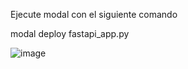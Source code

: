 Ejecute modal con el siguiente comando

modal deploy fastapi_app.py

![image](https://github.com/user-attachments/assets/0c006b24-051f-498d-bc70-a2912349834b)


